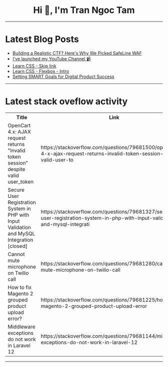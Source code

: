 <h1 align="center">Hi 👋, I'm Tran Ngoc Tam</h1>

---

# Latest Blog Posts 
<!-- BLOG-POST-LIST:START -->
- [Building a Realistic CTF? Here&#39;s Why We Picked SafeLine WAF](https://dev.to/sharon_42e16b8da44dabde6d/building-a-realistic-ctf-heres-why-we-picked-safeline-waf-ndk)
- [I&#39;ve launched my YouTube Channel 📹](https://dev.to/this-is-learning/ive-launched-my-youtube-channel-b01)
- [Learn CSS - Skip link](https://dev.to/marcelinaredocindo14/learn-css-skip-link-2djk)
- [Learn CSS - Flexbox - Intro](https://dev.to/marcelinaredocindo14/learn-css-flexbox-intro-2ipk)
- [Setting SMART Goals for Digital Product Success](https://dev.to/byteminds/setting-smart-goals-for-digital-product-success-3ag7)
<!-- BLOG-POST-LIST:END -->

---

# Latest stack oveflow activity
<table>
  <tr><th>Title</th><th>Link</th></tr>
  <!-- STACKOVERFLOW:START --><tr><td>OpenCart 4.x: AJAX request returns &quot;Invalid token session&quot; despite valid user_token</td><td>https://stackoverflow.com/questions/79681500/opencart-4-x-ajax-request-returns-invalid-token-session-despite-valid-user-to</td></tr><tr><td>Secure User Registration System in PHP with Input Validation and MySQL Integration [closed]</td><td>https://stackoverflow.com/questions/79681327/secure-user-registration-system-in-php-with-input-validation-and-mysql-integrati</td></tr><tr><td>Cannot mute microphone on Twilio call</td><td>https://stackoverflow.com/questions/79681280/cannot-mute-microphone-on-twilio-call</td></tr><tr><td>How to fix Magento 2 grouped product upload error?</td><td>https://stackoverflow.com/questions/79681225/how-to-fix-magento-2-grouped-product-upload-error</td></tr><tr><td>Middleware exceptions do not work in Laravel 12</td><td>https://stackoverflow.com/questions/79681144/middleware-exceptions-do-not-work-in-laravel-12</td></tr><!-- STACKOVERFLOW:END -->
</table>

---


